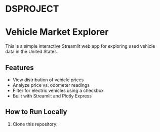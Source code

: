 # DSPROJECT

#  Vehicle Market Explorer

This is a simple interactive Streamlit web app for exploring used vehicle data in the United States.

## Features

- View distribution of vehicle prices
- Analyze price vs. odometer readings
- Filter for electric vehicles using a checkbox
- Built with Streamlit and Plotly Express

## How to Run Locally

1. Clone this repository: